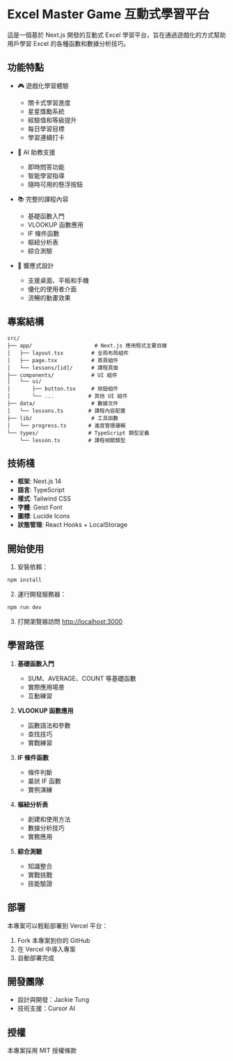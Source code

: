 # Excel Master Game 互動式學習平台

這是一個基於 Next.js 開發的互動式 Excel 學習平台，旨在通過遊戲化的方式幫助用戶學習 Excel 的各種函數和數據分析技巧。

## 功能特點

- 🎮 遊戲化學習體驗
  - 關卡式學習進度
  - 星星獎勵系統
  - 經驗值和等級提升
  - 每日學習目標
  - 學習連續打卡

- 🤖 AI 助教支援
  - 即時問答功能
  - 智能學習指導
  - 隨時可用的懸浮按鈕

- 📚 完整的課程內容
  - 基礎函數入門
  - VLOOKUP 函數應用
  - IF 條件函數
  - 樞紐分析表
  - 綜合測驗

- 💫 響應式設計
  - 支援桌面、平板和手機
  - 優化的使用者介面
  - 流暢的動畫效果

## 專案結構

```
src/
├── app/                    # Next.js 應用程式主要目錄
│   ├── layout.tsx         # 全局布局組件
│   ├── page.tsx           # 首頁組件
│   └── lessons/[id]/      # 課程頁面
├── components/            # UI 組件
│   └── ui/
│       ├── button.tsx     # 按鈕組件
│       └── ...           # 其他 UI 組件
├── data/                  # 數據文件
│   └── lessons.ts        # 課程內容配置
├── lib/                   # 工具函數
│   └── progress.ts       # 進度管理邏輯
└── types/                # TypeScript 類型定義
    └── lesson.ts         # 課程相關類型
```

## 技術棧

- **框架**: Next.js 14
- **語言**: TypeScript
- **樣式**: Tailwind CSS
- **字體**: Geist Font
- **圖標**: Lucide Icons
- **狀態管理**: React Hooks + LocalStorage

## 開始使用

1. 安裝依賴：
```bash
npm install
```

2. 運行開發服務器：
```bash
npm run dev
```

3. 打開瀏覽器訪問 [http://localhost:3000](http://localhost:3000)

## 學習路徑

1. **基礎函數入門**
   - SUM、AVERAGE、COUNT 等基礎函數
   - 實際應用場景
   - 互動練習

2. **VLOOKUP 函數應用**
   - 函數語法和參數
   - 查找技巧
   - 實戰練習

3. **IF 條件函數**
   - 條件判斷
   - 巢狀 IF 函數
   - 實例演練

4. **樞紐分析表**
   - 創建和使用方法
   - 數據分析技巧
   - 實務應用

5. **綜合測驗**
   - 知識整合
   - 實戰挑戰
   - 技能驗證

## 部署

本專案可以輕鬆部署到 Vercel 平台：

1. Fork 本專案到你的 GitHub
2. 在 Vercel 中導入專案
3. 自動部署完成

## 開發團隊

- 設計與開發：Jackie Tung
- 技術支援：Cursor AI

## 授權

本專案採用 MIT 授權條款
